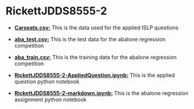 # RickettJDDS8555-2

- **[Carseats.csv:](/Carseats.csv)** This is the data used for the applied ISLP questions

- **[aba_test.csv:](/aba_test.csv)** This is the test data for the abalone regression competition

- **[aba_train.csv:](/aba_train.csv)** This is the training data for the abalone regression competition

- **[RickettJDDS8555-2-AppliedQuestion.ipynb:](/RickettJDDS8555-2-AppliedQuestion.ipynb)** This is the applied question python notebook

- **[RickettJDDS8555-2-markdown.ipynb:](/RickettJDDS8555-2-markdown.ipynb)** This is the abalone regression assignment python notebook
